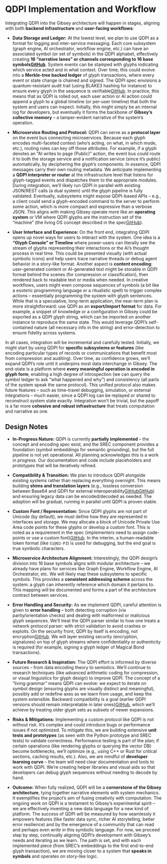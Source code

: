 # QDPI Implementation and Workflow

Integrating QDPI into the Gibsey architecture will happen in stages, aligning with both **backend infrastructure** and **user-facing workflows**:

- **Data Storage and Ledger:** At the lowest level, we plan to use QDPI as a format for logging and inter-service messaging. Each core subsystem (graph engine, AI orchestrator, workflow engine, etc.) can have an associated symbol (or set of symbols) in the QDPI alphabet, effectively creating **16 “narrative lanes” or channels corresponding to 16 base symbols[GitHub](https://github.com/mbu09a/gibsey-newest-old/blob/7c414057e919e9091bbbe03518771039caff327c/QDPI-spec.md)**. System events can be stamped with glyphs indicating which service acted and in what context. Over time, this could evolve into a **Merkle-tree backed ledger** of glyph transactions, where every event or state change is chained and signed. The QDPI spec envisions a quantum-resistant audit trail (using BLAKE3 hashing for instance) to ensure every glyph in the sequence is verifiable[GitHub](https://github.com/mbu09a/gibsey-newest-old/blob/7c414057e919e9091bbbe03518771039caff327c/QDPI-spec.md). In practice, this means that as QDPI is rolled out, each user action or AI action could append a glyph to a global timeline (or per-user timeline) that both the system and users can inspect. Initially, this might simply be an internal log for developers, but eventually it forms the backbone of **Gibsey’s collective memory** – a tamper-evident narrative of the system’s operation.
    
- **Microservice Routing and Protocol:** QDPI can serve as a **protocol layer** on the event bus connecting microservices. Because each glyph encodes multi-faceted context (who’s acting, on what, in which mode, etc.), routing rules can key off those attributes. For example, if a glyph denotes an “AI writes to page (Public)” action, the event bus could route it to both the storage service and a notification service (since it’s public) automatically, by deciphering the glyph’s components. In essence, QDPI messages carry their own routing metadata. We anticipate implementing a **QDPI interpreter or router** at the infrastructure level that listens for glyph-tagged events and dispatches them to the appropriate modules. During integration, we’ll likely run QDPI in parallel with existing JSON/REST calls (a dual system) until the glyph pipeline is fully validated. Eventually, subsystems might expose QDPI-based APIs – e.g., a client could send a glyph-encoded command to the server to perform some action, which is more compact and expressive than a verbose JSON. This aligns with making Gibsey operate more like an **operating system** or VM where QDPI glyphs are the instruction set of the “machine” (the living OS concept described in the spec[GitHub](https://github.com/mbu09a/gibsey-newest-old/blob/7c414057e919e9091bbbe03518771039caff327c/QDPI-spec.md)).
    
- **User Interface and Experience:** On the front end, integrating QDPI opens up novel ways for users to interact with the system. One idea is a **“Glyph Console” or Timeline** where power-users can literally see the stream of glyphs representing their interactions or the AI’s thought process in real time. This could be presented visually (with actual symbolic icons) and help users trace narrative threads or debug agent behavior in a story-like format. Another aspect is **content encoding**: user-generated content or AI-generated text might be storable in QDPI format behind the scenes (for compression or classification), then rendered back to readable text or media when needed. In creative workflows, users might even compose sequences of symbols (a bit like a esoteric programming language or a ritualistic spell) to trigger complex actions – essentially programming the system with glyph sentences. While that is a speculative, long-term application, the near-term plan is more straightforward: use QDPI as an **export/import format** for data. For example, a snippet of knowledge or a configuration in Gibsey could be exported as a QDPI glyph string, which can be imported on another instance to reproduce the same state. This would leverage QDPI’s self-contained nature (all necessary info in the string) and error-detection to ensure fidelity across systems.
    

In all cases, integration will be incremental and carefully tested. Initially, we might start by using QDPI for **specific subsystems or features** (like encoding particular types of records or communications that benefit most from compression and auditing). Over time, as confidence grows, we’ll expand QDPI’s role until it underpins most data interchange in Gibsey. The end-state is a platform where **every meaningful operation is encoded in glyph form**, enabling a high degree of introspection (we can query the symbol ledger to ask “what happened and why”) and consistency (all parts of the system speak the same protocol). This unified protocol also makes future features – such as time-travel debugging, simulation, or external integrations – much easier, since a QDPI log can be replayed or shared to reconstruct system state exactly. Integration won’t be trivial, but the payoff is a far more **cohesive and robust infrastructure** that treats computation and narrative as one.
## Design Notes

- **In-Progress Nature:** QDPI is currently **partially implemented** – the concept and encoding spec exist, and the SREC component provides a foundation (symbol embeddings for semantic grounding), but the full pipeline is not yet operational. All planning acknowledges this is a work in progress. Our documentation and code include placeholders and prototypes that will be iteratively refined.
    
- **Compatibility & Transition:** We plan to introduce QDPI alongside existing systems rather than replacing everything overnight. This means building **shims and translation layers** (e.g., lossless conversion between Base64 and QDPI for external interoperability[GitHub](https://github.com/mbu09a/Gibsey-Old/blob/0b5142f79e39ed9324fae6bc11b31c7037c5ab0a/docs/backlog/QDPI_256.md)[GitHub](https://github.com/mbu09a/Gibsey-Old/blob/0b5142f79e39ed9324fae6bc11b31c7037c5ab0a/docs/backlog/QDPI_256.md)) and ensuring legacy data can be encoded/decoded as needed. The adoption will be gradual, running in parallel until QDPI is proven stable.
    
- **Custom Font / Representation:** Since QDPI glyphs are not part of Unicode (by default), we must define how they are represented in interfaces and storage. We may allocate a block of Unicode Private Use Area code points for these glyphs or develop a custom font. This is noted as a requirement in the spec (implementers need to assign code-points or use a custom font)[GitHub](https://github.com/mbu09a/Gibsey-Old/blob/0b5142f79e39ed9324fae6bc11b31c7037c5ab0a/docs/backlog/QDPI_256.md). In the interim, a human-readable token format (like `S1@O2-P3`) is used for debugging, but the end goal is true symbolic characters.
    
- **Microservice Architecture Alignment:** Interestingly, the QDPI design’s division into 16 base symbols aligns with modular architecture – we already have plans for services like Graph Engine, Workflow Engine, AI Orchestrator, etc. We will likely map these subsystems to specific symbols. This provides a **consistent addressing scheme** across the system: a glyph can inherently reference which domain it pertains to. This mapping will be documented and forms a part of the architecture contract between services.
    
- **Error Handling and Security:** As we implement QDPI, careful attention is given to **error handling** – both detecting corruption (via parity/orientation checks) and dealing with malformed or malicious glyph sequences. We’ll treat the QDPI parser similar to how one treats a network protocol parser: with strict validation to avoid crashes or exploits. On the security front, QDPI by itself is encoding, not encryption[GitHub](https://github.com/mbu09a/Gibsey-Old/blob/0b5142f79e39ed9324fae6bc11b31c7037c5ab0a/docs/backlog/QDPI_256.md). We will layer existing security (encryption, signatures) on top of glyph streams where confidentiality or authenticity is required (for example, signing a glyph ledger of Magical Bond transactions).
    
- **Future Research & Inspiration:** The QDPI effort is informed by diverse sources – from data encoding theory to semiotics. We’ll continue to research techniques (like advanced arithmetic coding for compression, or visual linguistics for glyph design) to improve QDPI. The concept of a “living grammar” means QDPI can evolve: we expect to iterate on symbol design (ensuring glyphs are visually distinct and meaningful), possibly add or redefine axes as we learn from usage, and keep the system extensible. Backward compatibility is a goal (earlier QDPI versions should remain interpretable in later ones)[GitHub](https://github.com/mbu09a/gibsey-newest-old/blob/7c414057e919e9091bbbe03518771039caff327c/QDPI-spec.md), which we’ll achieve by treating older glyph sets as subsets of newer expansions.
    
- **Risks & Mitigations:** Implementing a custom protocol like QDPI is not without risk. It’s complex and could introduce bugs or performance issues if not optimized. To mitigate this, we are building extensive **unit tests and prototypes** (as seen with the Python prototype and SREC tests) to validate correctness. Performance testing is part of the plan; if certain operations (like rendering glyphs or querying the vector DB) become bottlenecks, we’ll optimize (e.g., using C++ or Rust for critical sections, caching results, etc.). Also, we are mindful of **developer learning curve** – the team will need clear documentation and tools to work with QDPI. We’re creating helper libraries and visual aids so that developers can debug glyph sequences without needing to decode by hand.
    
- **Outcome:** When fully realized, QDPI will be a **cornerstone of the Gibsey architecture**, tying together narrative elements with system mechanics. It exemplifies the project’s aim of fusing creativity with computation. The ongoing work on QDPI is a testament to Gibsey’s experimental spirit – we are effectively inventing a new data language for a new kind of platform. The success of QDPI will be measured by how seamlessly it empowers features (like faster data sync, richer AI storytelling, better error resilience) and by the emergence of a community that can read and perhaps even _write_ in this symbolic language. For now, we proceed step by step, continually aligning QDPI’s development with Gibsey’s needs and iterating as we learn. The path is set, and with each implemented piece (from SREC’s embeddings to the first end-to-end glyph transaction), we are moving closer to a system that **speaks in symbols** and operates on story-like logic.